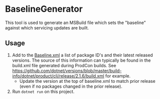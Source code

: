 BaselineGenerator
=================

This tool is used to generate an MSBuild file which sets the "baseline" against which servicing updates are built.

## Usage

1. Add to the [Baseline.xml](../../Baseline.xml) a list of package ID's and their latest released versions. The source of this information can typically
  be found in the build.xml file generated during ProdCon builds. See https://github.com/dotnet/versions/blob/master/build-info/dotnet/product/cli/release/2.1.6/build.xml for example.
    - Update the version at the top of baseline.xml to match prior release (even if no packages changed in the prior release).
2. Run `dotnet run` on this project.
